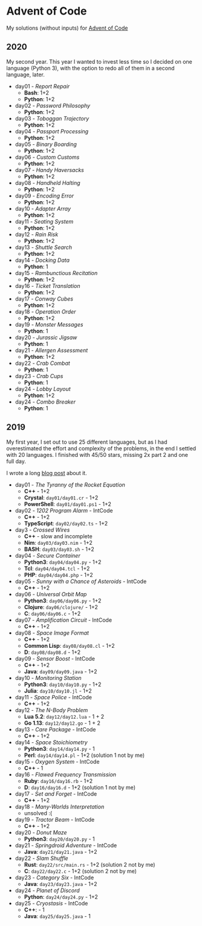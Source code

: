 # Advent of Code

My solutions (without inputs) for [Advent of Code](https://adventofcode.com/)

## 2020

My second year. This year I wanted to invest less time so I decided on one language (Python 3), 
with the option to redo all of them in a second language, later.

  * day01 - *Report Repair*
    * **Bash**: 1+2
    * **Python**: 1+2
  * day02 - *Password Philosophy*
    * **Python**: 1+2
  * day03 - *Toboggan Trajectory*
    * **Python**: 1+2
  * day04 - *Passport Processing*
    * **Python**: 1+2
  * day05 - *Binary Boarding*
    * **Python**: 1+2
  * day06 - *Custom Customs*
    * **Python**: 1+2
  * day07 - *Handy Haversacks*
    * **Python**: 1+2
  * day08 - *Handheld Halting*
    * **Python**: 1+2
  * day09 - *Encoding Error*
    * **Python**: 1+2
  * day10 - *Adapter Array*
    * **Python**: 1+2
  * day11 - *Seating System*
    * **Python**: 1+2
  * day12 - *Rain Risk*
    * **Python**: 1+2
  * day13 - *Shuttle Search*
    * **Python**: 1+2
  * day14 - *Docking Data*
    * **Python**: 1
  * day15 - *Rambunctious Recitation*
    * **Python**: 1+2
  * day16 - *Ticket Translation*
    * **Python**: 1+2
  * day17 - *Conway Cubes*
    * **Python**: 1+2
  * day18 - *Operation Order*
    * **Python**: 1+2
  * day19 - *Monster Messages*
    * **Python**: 1
  * day20 - *Jurassic Jigsaw*
    * **Python**: 1
  * day21 - *Allergen Assessment*
    * **Python**: 1+2
  * day22 - *Crab Combat*
    * **Python**: 1
  * day23 - *Crab Cups*
    * **Python**: 1
  * day24 - *Lobby Layout*
    * **Python**: 1+2
  * day24 - *Combo Breaker*
    * **Python**: 1

## 2019

My first year, I set out to use 25 different languages,
but as I had overestimated the effort and complexity of the problems,
in the end I settled with 20 languages. I finished with 45/50 stars, missing 2x part 2 and one full day.

I wrote a long [blog post](https://f5n.org/blog/2019/advent-of-code-2019/) about it.

  * day01 - *The Tyranny of the Rocket Equation*
    * **C++** - 1+2
    * **Crystal**: `day01/day01.cr` - 1+2
    * **PowerShell**: `day01/day01.ps1` - 1+2
  * day02 - *1202 Program Alarm* - IntCode
    * **C++** - 1+2
	* **TypeScript**: `day02/day02.ts` - 1+2
  * day3 - *Crossed Wires*
    * **C++** - slow and incomplete
    * **Nim**: `day03/day03.nim` - 1+2
    * **BASH**: `day03/day03.sh` - 1+2
  * day04 - *Secure Container*
    * **Python3**: `day04/day04.py` - 1+2
    * **Tcl**: `day04/day04.tcl` - 1+2
    * **PHP**: `day04/day04.php` - 1+2
  * day05 - *Sunny with a Chance of Asteroids* - IntCode
    * **C++** - 1+2
  * day06 - *Universal Orbit Map*
    * **Python3**: `day06/day06.py` - 1+2
    * **Clojure**: `day06/clojure/` - 1+2
    * **C**: `day06/day06.c` - 1+2
  * day07 - *Amplification Circuit* - IntCode
    * **C++** - 1+2
  * day08 - *Space Image Format*
    * **C++** - 1+2
    * **Common Lisp**: `day08/day08.cl` - 1+2
    * **D**: `day08/day08.d` - 1+2
  * day09 - *Sensor Boost* - IntCode
    * **C++** - 1+2
    * **Java**: `day09/day09.java` - 1+2
  * day10 - *Monitoring Station*
    * **Python3**: `day10/day10.py` - 1+2
    * **Julia**: `day10/day10.jl` - 1+2
  * day11 - *Space Police* - IntCode
    * **C++** - 1+2
  * day12 - *The N-Body Problem*
    * **Lua 5.2**: `day12/day12.lua` - 1 + 2
    * **Go 1.13**: `day12/day12.go` - 1 + 2
  * day13 - *Care Package* - IntCode
    * **C++** - 1+2
  * day14 - *Space Stoichiometry*
    * **Python3**: `day14/day14.py` - 1
    * **Perl**: `day14/day14.pl` - 1+2 (solution 1 not by me)
  * day15 - *Oxygen System* - IntCode
    * **C++** - 1
  * day16 - *Flawed Frequency Transmission*
    * **Ruby**: `day16/day16.rb` - 1+2
    * **D**: `day16/day16.d` - 1+2 (solution 1 not by me)
  * day17 - *Set and Forget* - IntCode
    * **C++** - 1+2
  * day18 - *Many-Worlds Interpretation*
    * unsolved :(
  * day19 - *Tractor Beam* - IntCode
    * **C++** - 1+2
  * day20 - *Donut Maze*
    * **Python3**: `day20/day20.py` - 1
  * day21 - *Springdroid Adventure* - IntCode
    * **Java**: `day21/day21.java` - 1+2
  * day22 - *Slam Shuffle*
    * **Rust**: `day22/src/main.rs` - 1+2 (solution 2 not by me)
    * **C**: `day22/day22.c` - 1+2 (solution 2 not by me)
  * day23 - *Category Six* - IntCode
    * **Java**: `day23/day23.java` - 1+2
  * day24 - *Planet of Discord*
    * **Python**: `day24/day24.py` - 1+2
  * day25 - *Cryostasis* - IntCode
    * **C++**: - 1
    * **Java**: `day25/day25.java` - 1
